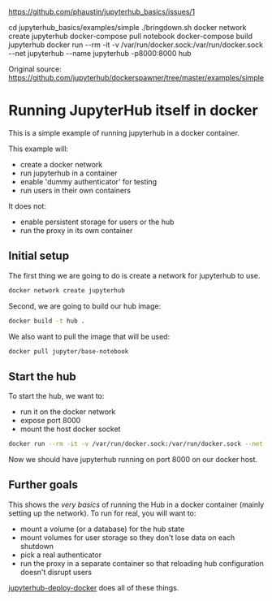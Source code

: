 https://github.com/phaustin/jupyterhub_basics/issues/1

cd jupyterhub_basics/examples/simple
./bringdown.sh
docker network create jupyterhub
docker-compose pull notebook
docker-compose build jupyterhub
docker run --rm -it -v /var/run/docker.sock:/var/run/docker.sock --net jupyterhub --name jupyterhub -p8000:8000 hub

Original source:  https://github.com/jupyterhub/dockerspawner/tree/master/examples/simple


# Running JupyterHub itself in docker

This is a simple example of running jupyterhub in a docker container.

This example will:

- create a docker network
- run jupyterhub in a container
- enable 'dummy authenticator' for testing
- run users in their own containers

It does not:

- enable persistent storage for users or the hub
- run the proxy in its own container

## Initial setup

The first thing we are going to do is create a network for jupyterhub to use.

```bash
docker network create jupyterhub
```

Second, we are going to build our hub image:

```bash
docker build -t hub .
```

We also want to pull the image that will be used:

```bash
docker pull jupyter/base-notebook
```

## Start the hub

To start the hub, we want to:

- run it on the docker network
- expose port 8000
- mount the host docker socket

```bash
docker run --rm -it -v /var/run/docker.sock:/var/run/docker.sock --net jupyterhub --name jupyterhub -p8000:8000 hub
```

Now we should have jupyterhub running on port 8000 on our docker host.

## Further goals

This shows the *very basics* of running the Hub in a docker container (mainly setting up the network). To run for real, you will want to:

- mount a volume (or a database) for the hub state
- mount volumes for user storage so they don't lose data on each shutdown
- pick a real authenticator
- run the proxy in a separate container so that reloading hub configuration doesn't disrupt users

[jupyterhub-deploy-docker](https://github.com/jupyterhub/jupyterhub-deploy-docker) does all of these things.
